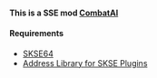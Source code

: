 #### This is a SSE mod [CombatAI](https://www.nexusmods.com/skyrimspecialedition/mods/)


#### Requirements
* [SKSE64](https://skse.silverlock.org/)
* [Address Library for SKSE Plugins](https://www.nexusmods.com/skyrimspecialedition/)
